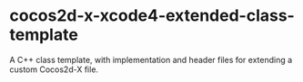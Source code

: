 cocos2d-x-xcode4-extended-class-template
========================================

A C++ class template, with implementation and header files for extending a custom Cocos2d-X file.